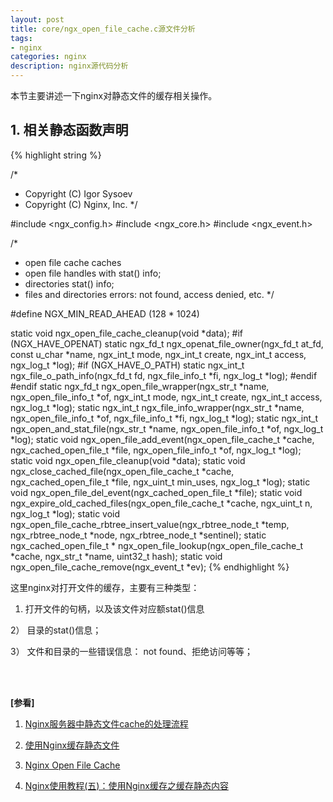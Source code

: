 ```yaml
---
layout: post
title: core/ngx_open_file_cache.c源文件分析
tags:
- nginx
categories: nginx
description: nginx源代码分析
---
```



本节主要讲述一下nginx对静态文件的缓存相关操作。


<!-- more -->



## 1. 相关静态函数声明
{% highlight string %}

/*
 * Copyright (C) Igor Sysoev
 * Copyright (C) Nginx, Inc.
 */


#include <ngx_config.h>
#include <ngx_core.h>
#include <ngx_event.h>


/*
 * open file cache caches
 *    open file handles with stat() info;
 *    directories stat() info;
 *    files and directories errors: not found, access denied, etc.
 */


#define NGX_MIN_READ_AHEAD  (128 * 1024)


static void ngx_open_file_cache_cleanup(void *data);
#if (NGX_HAVE_OPENAT)
static ngx_fd_t ngx_openat_file_owner(ngx_fd_t at_fd, const u_char *name,
    ngx_int_t mode, ngx_int_t create, ngx_int_t access, ngx_log_t *log);
#if (NGX_HAVE_O_PATH)
static ngx_int_t ngx_file_o_path_info(ngx_fd_t fd, ngx_file_info_t *fi,
    ngx_log_t *log);
#endif
#endif
static ngx_fd_t ngx_open_file_wrapper(ngx_str_t *name,
    ngx_open_file_info_t *of, ngx_int_t mode, ngx_int_t create,
    ngx_int_t access, ngx_log_t *log);
static ngx_int_t ngx_file_info_wrapper(ngx_str_t *name,
    ngx_open_file_info_t *of, ngx_file_info_t *fi, ngx_log_t *log);
static ngx_int_t ngx_open_and_stat_file(ngx_str_t *name,
    ngx_open_file_info_t *of, ngx_log_t *log);
static void ngx_open_file_add_event(ngx_open_file_cache_t *cache,
    ngx_cached_open_file_t *file, ngx_open_file_info_t *of, ngx_log_t *log);
static void ngx_open_file_cleanup(void *data);
static void ngx_close_cached_file(ngx_open_file_cache_t *cache,
    ngx_cached_open_file_t *file, ngx_uint_t min_uses, ngx_log_t *log);
static void ngx_open_file_del_event(ngx_cached_open_file_t *file);
static void ngx_expire_old_cached_files(ngx_open_file_cache_t *cache,
    ngx_uint_t n, ngx_log_t *log);
static void ngx_open_file_cache_rbtree_insert_value(ngx_rbtree_node_t *temp,
    ngx_rbtree_node_t *node, ngx_rbtree_node_t *sentinel);
static ngx_cached_open_file_t *
    ngx_open_file_lookup(ngx_open_file_cache_t *cache, ngx_str_t *name,
    uint32_t hash);
static void ngx_open_file_cache_remove(ngx_event_t *ev);
{% endhighlight %}

这里nginx对打开文件的缓存，主要有三种类型：

1) 打开文件的句柄，以及该文件对应额stat()信息

2） 目录的stat()信息；

3） 文件和目录的一些错误信息： not found、拒绝访问等等；








<br />
<br />

**[参看]**

1. [Nginx服务器中静态文件cache的处理流程](https://blog.csdn.net/otion20122/article/details/73332449)

2. [使用Nginx缓存静态文件](https://blog.csdn.net/f529352479/article/details/68484280)

3. [Nginx Open File Cache](https://www.cnblogs.com/cmfwm/p/7659179.html)

4. [Nginx使用教程(五)：使用Nginx缓存之缓存静态内容](https://www.cnblogs.com/felixzh/p/6283896.html)

<br />
<br />
<br />

